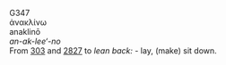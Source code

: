 G347  
ἀνακλίνω  
anaklinō  
*an-ak-lee‘-no*  
From [303](g0303) and [2827](g2827) to *lean* *back:* - lay, (make) sit
down.  
